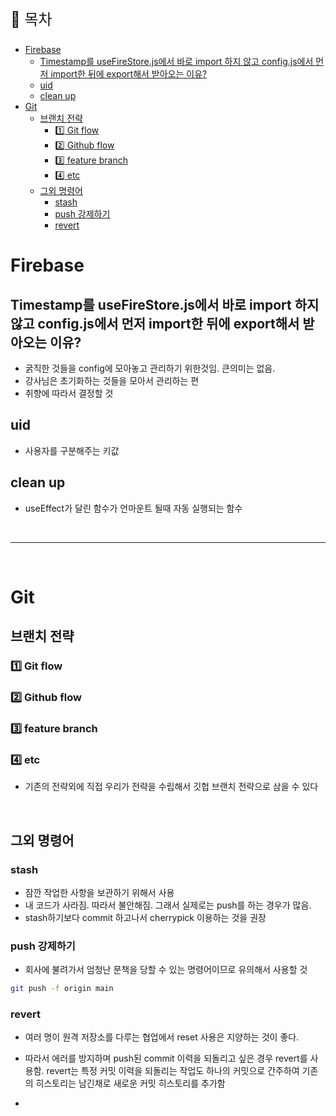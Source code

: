 <p style="font-size: 1.5rem; " >📌 목차 </p>

- [Firebase](#firebase)
  - [Timestamp를 useFireStore.js에서 바로 import 하지 않고 config.js에서 먼저 import한 뒤에 export해서 받아오는 이유?](#timestamp를-usefirestorejs에서-바로-import-하지-않고-configjs에서-먼저-import한-뒤에-export해서-받아오는-이유)
  - [uid](#uid)
  - [clean up](#clean-up)
- [Git](#git)
  - [브랜치 전략](#브랜치-전략)
    - [:one: Git flow](#one-git-flow)
    - [:two: Github flow](#two-github-flow)
    - [:three: feature branch](#three-feature-branch)
    - [:four: etc](#four-etc)
  - [그외 명령어](#그외-명령어)
    - [stash](#stash)
    - [push 강제하기](#push-강제하기)
    - [revert](#revert)

# Firebase

## Timestamp를 useFireStore.js에서 바로 import 하지 않고 config.js에서 먼저 import한 뒤에 export해서 받아오는 이유?

- 굵직한 것들을 config에 모아놓고 관리하기 위한것임. 큰의미는 없음.
- 강사님은 초기화하는 것들을 모아서 관리하는 편
- 취향에 따라서 결정할 것

## uid

- 사용자를 구분해주는 키값

## clean up

- useEffect가 달린 함수가 언마운트 될때 자동 실행되는 함수

<br><hr><br>

# Git

## 브랜치 전략

### :one: Git flow

### :two: Github flow

### :three: feature branch

### :four: etc

- 기존의 전략외에 직접 우리가 전략을 수립해서 깃헙 브랜치 전략으로 삼을 수 있다

<br>

## 그외 명령어

### stash

- 잠깐 작업한 사항을 보관하기 위해서 사용
- 내 코드가 사라짐. 따라서 불안해짐. 그래서 실제로는 push를 하는 경우가 많음.
- stash하기보다 commit 하고나서 cherrypick 이용하는 것을 권장

### push 강제하기

- 회사에 불려가서 엄청난 문책을 당할 수 있는 명령어이므로 유의해서 사용할 것

```bash
git push -f origin main
```

### revert

- 여러 명이 원격 저장소를 다루는 협업에서 reset 사용은 지양하는 것이 좋다.
- 따라서 에러를 방지하며 push된 commit 이력을 되돌리고 싶은 경우 revert를 사용함. revert는 특정 커밋 이력을 되돌리는 작업도 하나의 커밋으로 간주하여 기존의 히스토리는 남긴채로 새로운 커밋 히스토리를 추가함

-
